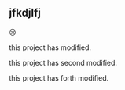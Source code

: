 ## jfkdjlfj
:cry:

this project has modified.

this project has second modified.

this project has forth modified.
